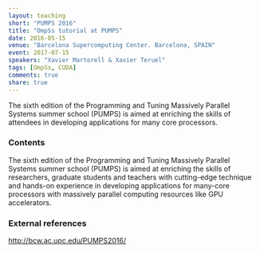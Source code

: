 ```yaml
---
layout: teaching
short: "PUMPS 2016"
title: "OmpSs tutorial at PUMPS"
date: 2016-05-15
venue: "Barcelona Supercomputing Center. Barcelona, SPAIN"
event: 2017-07-15
speakers: "Xavier Martorell & Xavier Teruel"
tags: [OmpSs, CUDA]
comments: true
share: true
---
```


The sixth edition of the Programming and Tuning Massively Parallel Systems
summer school (PUMPS) is aimed at enriching the skills of attendees in
developing applications for many core processors.


### Contents

The sixth edition of the Programming and Tuning Massively Parallel Systems
summer school (PUMPS) is aimed at enriching the skills of researchers, graduate
students and teachers with cutting-edge technique and hands-on experience in
developing applications for many-core processors with massively parallel
computing resources like GPU accelerators.

### External references

<http://bcw.ac.upc.edu/PUMPS2016/>


